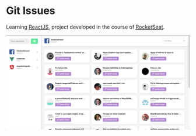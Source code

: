 # Git Issues

Learning [ReactJS](https://reactjs.org/), project developed in the course of [RocketSeat](https://github.com/RocketSeat).

<img src="layout.png" width="960">
